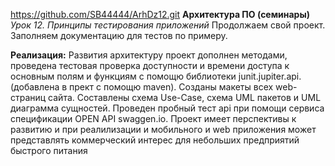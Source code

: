 https://github.com/SB44444/ArhDz12.git
**Архитектура ПО (семинары)**
*Урок 12. Принципы тестирования приложений*
Продолжаем свой проект. Заполняем документацию для тестов по примеру.

**Реализация:**
Развития архитектуру проект дополнен методами, проведена тестовая проверка доступности и времени доступа к основным полям и функциям с помощю библиотеки junit.jupiter.api.(добавлена в прект с помощю maven). Созданы макеты всех web-страниц сайта. Составлены схема Use-Case, схема UML пакетов и UML диаграмма сущностей. Проведен пробный тест api при помощи сервиса спецификации OPEN API swaggen.io. Проект имеет перспективы к развитию и при реалилизации и мобильного и web приложения может представлять коммерческий интерес для небольших предприятий быстрого питания